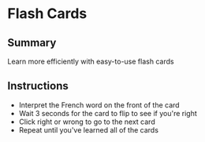 # Flash Cards

## Summary
Learn more efficiently with easy-to-use flash cards

## Instructions
- Interpret the French word on the front of the card
- Wait 3 seconds for the card to flip to see if you're right
- Click right or wrong to go to the next card
- Repeat until you've learned all of the cards
